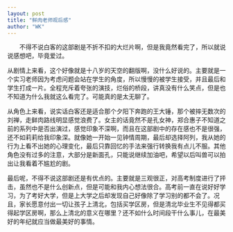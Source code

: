 ```yaml
---
layout: post
title: "鲜肉老师观后感"
author: "WK"
---
```


　　不得不说白客的这部剧是不折不扣的大烂片啊，但是我竟然看完了，所以就说说感想吧，毕竟爱过。

​	从剧情上来看，这个好像就是十八岁的天空的翻版啊，没什么好说的。主要就是一个实习老师因为考虑问题会站在学生的角度，所以慢慢的被学生接受，并且最后和学生打成一片。全程充斥着夸张的演技，烂俗的桥段，讲真没有什么笑点，但是也不知道为什么我就这么看完了。可能真的是太无聊了。

​	从角色上来看，说实话白客还是适合那个夕阳下奔跑的王大锤，那个被摔无数次的刘禅，走鲜肉路线明显感觉浪费了。女主的话竟然不是孔女神，郑合惠子不知道之前的系列中是否出演过，感觉印象不深啊，而且在这部剧中的存在感也不是很强，还不如莉莉给我印象深。就像她一开始一见钟情周期，最后却选择阿列，我从她的行为上看不出她的心理变化，最后只靠回忆的手法来强行转换我有点儿不服。其他角色没有过多的注意，大部分是新面孔，只能说继续加油吧，希望以后叫兽可以拍出让我看着不尴尬的剧。

​	最后呢，不得不说这部剧还是有优点的。主要就是三观很正，对高考制度进行了抨击，虽然也不是什么创新点，但是可能和我内心想法很合。高考前一直在说好好学习，为了考好大学，但是上大学之后却发现自己好像除了学习别的都不会了。况且，家长愿意付出一切让孩子上清北，包括买学区房，但是清北毕业生不见得都买得起学区房啊，那么上清北的意义在哪里？还不如什么时间段干什么事儿，在最美好的年纪就应当做最美好的事情。

